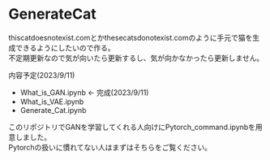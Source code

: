 # GenerateCat
thiscatdoesnotexist.comとかthesecatsdonotexist.comのように手元で猫を生成できるようにしたいので作る。<br>
不定期更新なので気が向いたら更新するし、気が向かなかったら更新しません。<br>

内容予定(2023/9/11)<br>
- What_is_GAN.ipynb <- 完成(2023/9/11)<br>
- What_is_VAE.ipynb<br>
- Generate_Cat.ipynb<br>

このリポジトリでGANを学習してくれる人向けにPytorch_command.ipynbを用意しました。<br>
Pytorchの扱いに慣れてない人はまずはそちらをご覧ください。<br>
